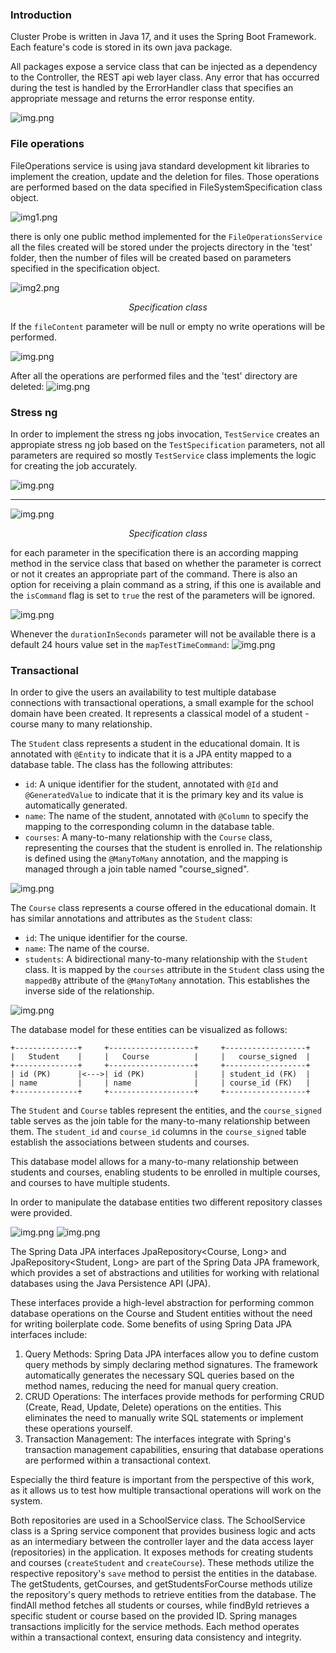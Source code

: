 ### Introduction

Cluster Probe is written in Java 17, and it uses the Spring Boot Framework.
Each feature's code is stored in its own java package.

All packages expose a service class that can be injected as a dependency to the
Controller, the REST api web layer class. Any error that has occurred during the test is handled by the ErrorHandler class that specifies an appropriate
message and returns the error response entity.

![img.png](../img/cluster-probe-packages.png)

### File operations

FileOperations service is using java standard development kit libraries to implement the creation, update and the deletion for files. Those operations are
performed based on the data specified in FileSystemSpecification class object.

![img1.png](../img/file-operations.png)

there is only one public method implemented for the `FileOperationsService` all the files created will be stored under the projects directory
in the 'test' folder, then the number of files will be created based on parameters specified in the specification object.

![img2.png](../img/sf.png)

<figure>
<figcaption align="center"><em>Specification class</em></figcaption>
</figure>

If the `fileContent` parameter will be null or empty no write operations will be performed.

![img.png](../img/file-contents-if.png)

After all the operations are performed files and the 'test' directory are deleted:
![img.png](../img/delete-files.png)

### Stress ng

In order to implement the stress ng jobs invocation, `TestService` creates an appropiate stress ng job based on the `TestSpecification` parameters,
not all parameters are required so mostly `TestService` class implements the logic for creating the job accurately.

![img.png](../img/mappingComands.png)
<hr>

![img.png](../img/testSpecifciation.png)
<figure>
<figcaption align="center"><em>Specification class</em></figcaption>
</figure>

for each parameter in the specification there is an according mapping method in the service class that based on whether the parameter is correct or not it
creates an appropriate part of the command. There is also an option for receiving a plain command as a string, if this one is available and
the `isCommand` flag is set to `true` the rest of the parameters will be ignored.

![img.png](../img/isCommand.png)

Whenever the `durationInSeconds` parameter will not be available there is a default 24 hours value set in the `mapTestTimeCommand`:
![img.png](../img/test-time-command.png)

### Transactional

In order to give the users an availability to test multiple database connections with transactional operations, a small example for the school domain have been
created. It represents a classical model of a student - course many to many relationship.

The `Student` class represents a student in the educational domain. It is annotated with `@Entity` to indicate that it is a JPA entity mapped to a database
table. The class has the following attributes:

- `id`: A unique identifier for the student, annotated with `@Id` and `@GeneratedValue` to indicate that it is the primary key and its value is automatically
  generated.
- `name`: The name of the student, annotated with `@Column` to specify the mapping to the corresponding column in the database table.
- `courses`: A many-to-many relationship with the `Course` class, representing the courses that the student is enrolled in. The relationship is defined using
  the `@ManyToMany` annotation, and the mapping is managed through a join table named "course_signed".

![img.png](student-entity.png)

The `Course` class represents a course offered in the educational domain. It has similar annotations and attributes as the `Student` class:

- `id`: The unique identifier for the course.
- `name`: The name of the course.
- `students`: A bidirectional many-to-many relationship with the `Student` class. It is mapped by the `courses` attribute in the `Student` class using
  the `mappedBy` attribute of the `@ManyToMany` annotation. This establishes the inverse side of the relationship.

![img.png](course-entity.png)

The database model for these entities can be visualized as follows:

```
+--------------+     +-------------------+     +------------------+
|   Student    |     |   Course          |     |   course_signed  |
+--------------+     +-------------------+     +------------------+
| id (PK)      |<--->| id (PK)           |     | student_id (FK)  |
| name         |     | name              |     | course_id (FK)   |
+--------------+     +-------------------+     +------------------+
```

The `Student` and `Course` tables represent the entities, and the `course_signed` table serves as the join table for the many-to-many relationship between them.
The `student_id` and `course_id` columns in the `course_signed` table establish the associations between students and courses.

This database model allows for a many-to-many relationship between students and courses, enabling students to be enrolled in multiple courses, and courses to
have multiple students.

In order to manipulate the database entities two different repository classes were provided.

![img.png](../img/course-repo.png)
![img.png](../img/course-repo.png)

The Spring Data JPA interfaces JpaRepository<Course, Long> and
JpaRepository<Student, Long> are part of the Spring Data JPA framework, which provides a set of
abstractions and utilities for working with relational databases using the Java Persistence API (JPA).

These interfaces provide a high-level abstraction for performing common database operations on the Course and Student entities without the need for writing
boilerplate code. Some benefits of using Spring Data JPA interfaces include:

1. Query Methods: Spring Data JPA interfaces allow you to define custom query methods by simply declaring method signatures. The framework automatically
   generates the necessary SQL queries based on the method names, reducing the need for manual query creation.
2. CRUD Operations: The interfaces provide methods for performing CRUD (Create, Read, Update, Delete) operations on the entities. This eliminates the need to
   manually write SQL statements or implement these operations yourself.
3. Transaction Management: The interfaces integrate with Spring's transaction management capabilities, ensuring that database operations are performed within a
   transactional context.

Especially the third feature is important from the perspective of this work, as it allows us to test how multiple transactional operations will work on the
system.

Both repositories are used in a SchoolService class. The SchoolService class is a Spring service component that provides business logic and acts as an
intermediary between the controller layer and the data access layer (repositories) in the application.
It exposes methods for creating students and courses (`createStudent` and `createCourse`). These methods utilize the respective
repository's `save` method to persist the entities in the database. The getStudents, getCourses, and getStudentsForCourse methods utilize the repository's query
methods to retrieve entities from the database. The findAll method fetches all students or courses, while findById retrieves a specific student or course based
on the provided ID. Spring manages transactions implicitly for the service methods. Each method operates within a transactional context, ensuring data
consistency and integrity.

